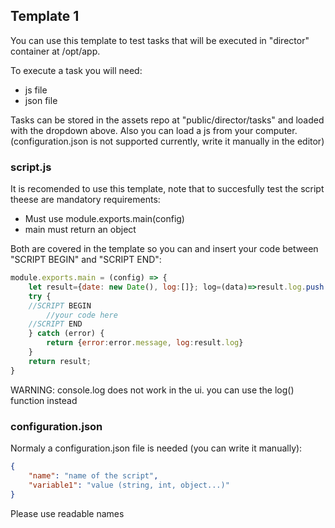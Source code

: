 ## Template 1

You can use this template to test tasks that will be executed in "director" container at /opt/app.



To execute a task you will need:
- js file
- json file

Tasks can be stored in the assets repo at "public/director/tasks" and loaded with the dropdown above.
Also you can load a js from your computer. (configuration.json is not supported currently, write it manually in the editor)
### script.js
It is recomended to use this template, note that to succesfully test the script theese are mandatory requirements:
- Must use module.exports.main(config)
- main must return an object

Both are covered in the template so you can and insert your code between "SCRIPT BEGIN" and "SCRIPT END":
```js
module.exports.main = (config) => {
	let result={date: new Date(), log:[]}; log=(data)=>result.log.push(data);
    try {
    //SCRIPT BEGIN
        //your code here
    //SCRIPT END
    } catch (error) {
        return {error:error.message, log:result.log}
    }
	return result;
}
```
WARNING: console.log does not work in the ui. you can use the log() function instead

### configuration.json
Normaly a configuration.json file is needed (you can write it manually):
```json
{
    "name": "name of the script",
    "variable1": "value (string, int, object...)"
}
```
Please use readable names

